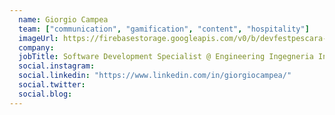 ```yaml
---
  name: Giorgio Campea
  team: ["communication", "gamification", "content", "hospitality"]
  imageUrl: https://firebasestorage.googleapis.com/v0/b/devfestpescara-2023.appspot.com/o/speakers%2Ftbd.jpeg?alt=media&token=997af04d-6fec-4c7d-87d0-f6919c1a4c5d
  company: 
  jobTitle: Software Development Specialist @ Engineering Ingegneria Informatica Spa
  social.instagram: 
  social.linkedin: "https://www.linkedin.com/in/giorgiocampea/"
  social.twitter: 
  social.blog: 
---
```


